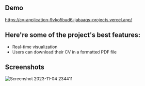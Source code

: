 ## Demo

https://cv-application-9vko5bud6-jabaaqs-projects.vercel.app/


## Here're some of the project's best features:

 - Real-time visualization
 - Users can download their CV in a formatted PDF file

## Screenshots
![Screenshot 2023-11-04 234411](https://github.com/jabaaq/CV-Application/assets/113661042/10941358-7a25-48c9-b2f0-42ae6a8984aa)
